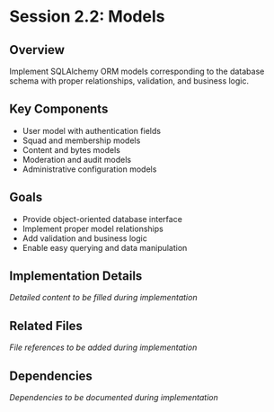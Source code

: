 # Session 2.2: Models

## Overview
Implement SQLAlchemy ORM models corresponding to the database schema with proper relationships, validation, and business logic.

## Key Components
- User model with authentication fields
- Squad and membership models
- Content and bytes models
- Moderation and audit models
- Administrative configuration models

## Goals
- Provide object-oriented database interface
- Implement proper model relationships
- Add validation and business logic
- Enable easy querying and data manipulation

## Implementation Details
*Detailed content to be filled during implementation*

## Related Files
*File references to be added during implementation*

## Dependencies
*Dependencies to be documented during implementation*